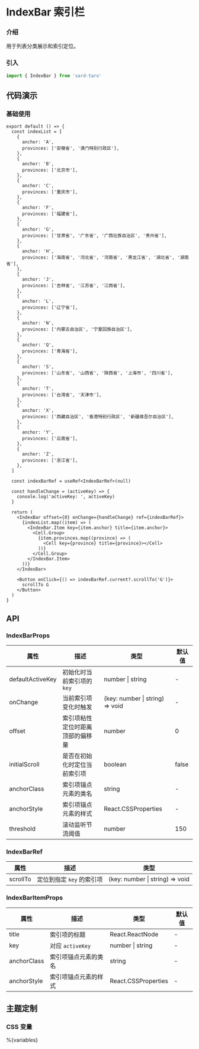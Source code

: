 # IndexBar 索引栏

### 介绍

用于列表分类展示和索引定位。

### 引入

```js
import { IndexBar } from 'sard-taro'
```

## 代码演示

### 基础使用

```tsx
export default () => {
  const indexList = [
    {
      anchor: 'A',
      provinces: ['安徽省', '澳门特别行政区'],
    },
    {
      anchor: 'B',
      provinces: ['北京市'],
    },
    {
      anchor: 'C',
      provinces: ['重庆市'],
    },
    {
      anchor: 'F',
      provinces: ['福建省'],
    },
    {
      anchor: 'G',
      provinces: ['甘肃省', '广东省', '广西壮族自治区', '贵州省'],
    },
    {
      anchor: 'H',
      provinces: ['海南省', '河北省', '河南省', '黑龙江省', '湖北省', '湖南省'],
    },
    {
      anchor: 'J',
      provinces: ['吉林省', '江苏省', '江西省'],
    },
    {
      anchor: 'L',
      provinces: ['辽宁省'],
    },
    {
      anchor: 'N',
      provinces: ['内蒙古自治区', '宁夏回族自治区'],
    },
    {
      anchor: 'Q',
      provinces: ['青海省'],
    },
    {
      anchor: 'S',
      provinces: ['山东省', '山西省', '陕西省', '上海市', '四川省'],
    },
    {
      anchor: 'T',
      provinces: ['台湾省', '天津市'],
    },
    {
      anchor: 'X',
      provinces: ['西藏自治区', '香港特别行政区', '新疆维吾尔自治区'],
    },
    {
      anchor: 'Y',
      provinces: ['云南省'],
    },
    {
      anchor: 'Z',
      provinces: ['浙江省'],
    },
  ]

  const indexBarRef = useRef<IndexBarRef>(null)

  const handleChange = (activeKey) => {
    console.log('activeKey: ', activeKey)
  }

  return (
    <IndexBar offset={0} onChange={handleChange} ref={indexBarRef}>
      {indexList.map((item) => (
        <IndexBar.Item key={item.anchor} title={item.anchor}>
          <Cell.Group>
            {item.provinces.map((province) => (
              <Cell key={province} title={province}></Cell>
            ))}
          </Cell.Group>
        </IndexBar.Item>
      ))}
    </IndexBar>

    <Button onClick={() => indexBarRef.current?.scrollTo('G')}>
      scrollTo G
    </Button>
  )
}
```

## API

### IndexBarProps

| 属性             | 描述                             | 类型                            | 默认值 |
| ---------------- | -------------------------------- | ------------------------------- | ------ |
| defaultActiveKey | 初始化时当前索引项的 `key`       | number \| string                | -      |
| onChange         | 当前索引项变化时触发             | (key: number \| string) => void | -      |
| offset           | 索引项粘性定位时距离顶部的偏移量 | number                          | 0      |
| initialScroll    | 是否在初始化时定位当前索引项     | boolean                         | false  |
| anchorClass      | 索引项锚点元素的类名             | string                          | -      |
| anchorStyle      | 索引项锚点元素的样式             | React.CSSProperties             | -      |
| threshold        | 滚动监听节流阈值                 | number                          | 150    |

### IndexBarRef

| 属性     | 描述                      | 类型                            |
| -------- | ------------------------- | ------------------------------- |
| scrollTo | 定位到指定 `key` 的索引项 | (key: number \| string) => void |

### IndexBarItemProps

| 属性        | 描述                 | 类型                | 默认值 |
| ----------- | -------------------- | ------------------- | ------ |
| title       | 索引项的标题         | React.ReactNode     | -      |
| key         | 对应 `activeKey`     | number \| string    | -      |
| anchorClass | 索引项锚点元素的类名 | string              | -      |
| anchorStyle | 索引项锚点元素的样式 | React.CSSProperties | -      |

## 主题定制

### CSS 变量

%{variables}
